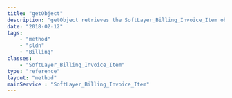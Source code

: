 ```yaml
---
title: "getObject"
description: "getObject retrieves the SoftLayer_Billing_Invoice_Item object whose ID number corresponds to the ID number of the init parameter passed to the SoftLayer_Billing_Invoice_Item service. You can only retrieve the items tied to the account that your portal user is assigned to. "
date: "2018-02-12"
tags:
    - "method"
    - "sldn"
    - "Billing"
classes:
    - "SoftLayer_Billing_Invoice_Item"
type: "reference"
layout: "method"
mainService : "SoftLayer_Billing_Invoice_Item"
---
```

